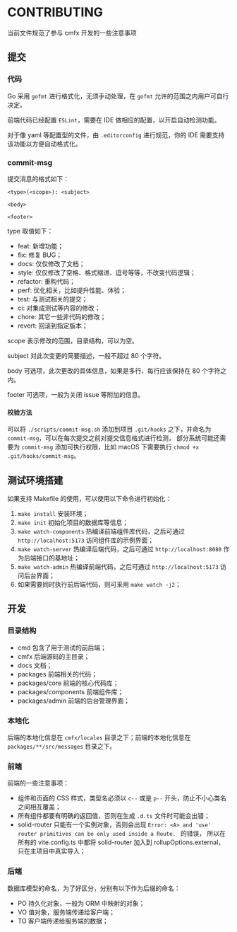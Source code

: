 # CONTRIBUTING

当前文件规范了参与 cmfx 开发的一些注意事项

## 提交

### 代码

Go 采用 `gofmt` 进行格式化，无须手动处理，在 `gofmt` 允许的范围之内用户可自行决定。

前端代码已经配置 `ESLint`，需要在 IDE 做相应的配置，以开启自动检测功能。

对于像 yaml 等配置型的文件，由 `.editorconfig` 进行规范，你的 IDE 需要支持该功能以方便自动格式化。

### commit-msg

提交消息的格式如下：

```text
<type>(<scope>): <subject>

<body>

<footer>
```

type 取值如下：

- feat: 新增功能；
- fix: 修复 BUG；
- docs: 仅仅修改了文档；
- style: 仅仅修改了空格、格式缩进、逗号等等，不改变代码逻辑；
- refactor: 重构代码；
- perf: 优化相关，比如提升性能、体验；
- test: 与测试相关的提交；
- ci: 对集成测试等内容的修改；
- chore: 其它一些非代码的修改；
- revert: 回滚到指定版本；

scope 表示修改的范围，目录结构，可以为空。

subject 对此次变更的简要描述，一般不超过 80 个字符。

body 可选项，此次更改的具体信息，如果是多行，每行应该保持在 80 个字符之内。

footer 可选项，一般为关闭 issue 等附加的信息。

#### 校验方法

可以将 `./scripts/commit-msg.sh` 添加到项目 `.git/hooks` 之下，并命名为 `commit-msg`，可以在每次提交之前对提交信息格式进行检测，
部分系统可能还需要为 `commit-msg` 添加可执行权限，比如 macOS 下需要执行 `chmod +x .git/hooks/commit-msg`。

## 测试环境搭建

如果支持 Makefile 的使用，可以使用以下命令进行初始化：

1. `make install` 安装环境；
1. `make init` 初始化项目的数据库等信息；
1. `make watch-components` 热编译前端组件库代码，之后可通过 `http://localhost:5173` 访问组件库的示例界面；
1. `make watch-server` 热编译后端代码，之后可通过 `http://localhost:8080` 作为后端接口的基地址；
1. `make watch-admin` 热编译前端代码，之后可通过 `http://localhost:5173` 访问后台界面；
1. 如果需要同时执行前后端代码，则可采用 `make watch -j2`；

## 开发

### 目录结构

- cmd 包含了用于测试的前后端；
- cmfx 后端源码的主目录；
- docs 文档；
- packages 前端相关的代码；
- packages/core 前端的核心代码库；
- packages/components 前端组件库；
- packages/admin 前端的后台管理界面；

### 本地化

后端的本地化信息在 `cmfx/locales` 目录之下；前端的本地化信息在 `packages/**/src/messages` 目录之下。

### 前端

前端的一些注意事项：

- 组件和页面的 CSS 样式，类型名必须以 `c--` 或是 `p--` 开头，防止不小心类名之间相互覆盖；
- 所有组件都要有明确的返回值，否则在生成 `.d.ts` 文件时可能会出错；
- solid-router 只能有一个实例对象，否则会出现 `Error: <A> and 'use' router primitives can be only used inside a Route. ` 的错误，
所以在所有的 vite.config.ts 中都将 solid-router 加入到 rollupOptions.external，只在主项目中真实导入；

### 后端

数据库模型的命名，为了好区分，分别有以下作为后缀的命名：

- PO 持久化对象，一般为 ORM 中映射的对象；
- VO 值对象，服务端传递给客户端；
- TO 客户端传递给服务端的数据；

